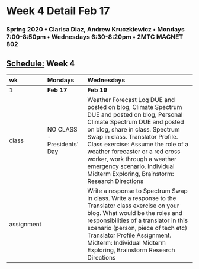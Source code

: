 # Week 4 Detail Feb 17

### Spring 2020 • Clarisa Diaz, Andrew Kruczkiewicz • Mondays 7:00-8:50pm • Wednesdays 6:30-8:20pm • 2MTC MAGNET 802

## [Schedule:](./) Week 4

| wk | Mondays | Wednesdays |
| :--- | :--- | :--- |
| 1 | **Feb 17** | **Feb 19** |
| class | NO CLASS - Presidents' Day | Weather Forecast Log DUE and posted on blog, Climate Spectrum DUE and posted on blog, Personal Climate Spectrum DUE and posted on blog, share in class. Spectrum Swap in class. Translator Profile. Class exercise: Assume the role of a weather forecaster or a red cross worker, work through a weather emergency scenario. Individual Midterm Exploring, Brainstorm: Research Directions |
| assignment |  | Write a response to Spectrum Swap in class.  Write a response to the Translator class exercise on your blog. What would be the roles and responsibilities of a translator in this scenario \(person, piece of tech etc\) Translator Profile Assignment. Midterm:  Individual Midterm Exploring, Brainstorm Research Directions |

